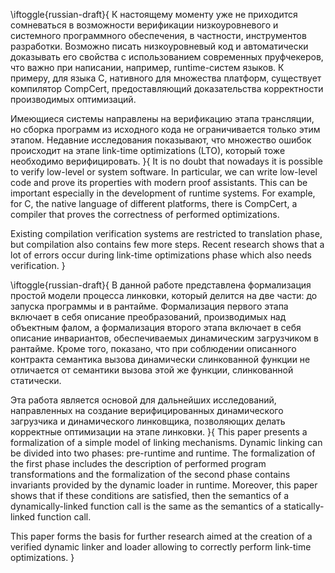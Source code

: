 \iftoggle{russian-draft}{
К настоящему моменту уже не приходится сомневаться в возможности
верификации низкоуровневого и системного программного обеспечения, в
частности, инструментов разработки. Возможно писать низкоуровневый код и
автоматически доказывать его свойства с использованием современных
пруфчекеров, что важно при написании, например, runtime-систем языков.
К примеру, для языка C, нативного для множества платформ, существует
компилятор CompCert, предоставляющий доказательства корректности
производимых оптимизаций.

Имеющиеся системы направлены на верификацию этапа трансляции, но сборка
программ из исходного кода не ограничивается только этим этапом. Недавние
исследования показывают, что множество ошибок происходит на этапе link-time
optimizations (LTO), который тоже необходимо верифицировать.
}{
It is no doubt that nowadays it is possible to verify low-level or system
software. In particular, we can write low-level code and prove its
properties with modern proof assistants. This can be important especially
in the development of runtime systems. For example, for C, the native
language of different platforms, there is CompCert, a compiler that proves
the correctness of performed optimizations.

Existing compilation verification systems are restricted to translation
phase, but compilation also contains few more steps. Recent research shows that
a lot of errors occur during link-time optimizations phase which also
needs verification.
}

\iftoggle{russian-draft}{
В данной работе представлена формализация простой модели процесса
линковки, который делится на две части: до запуска программы и в рантайме.
Формализация первого этапа включает в себя описание преобразований,
производимых над объектным фалом, а формализация второго этапа включает в
себя описание инвариантов, обеспечиваемых динамическим загрузчиком в
рантайме. Кроме того, показано, что при соблюдении описанного контракта
семантика вызова динамически слинкованной функции не отличается от
семантики вызова этой же функции, слинкованной статически.

Эта работа является основой для дальнейших исследований, направленных на
создание верифицированных динамического загрузчика и динамического
линковщика, позволяющих делать корректные оптимизации на этапе линковки.
}{
This paper presents a formalization of a simple model of linking mechanisms.
Dynamic linking can be divided into two phases: pre-runtime and runtime.
The formalization of the first phase includes the description of
performed program transformations and the formalization of the second phase
contains invariants provided by the dynamic loader in runtime. Moreover,
this paper shows that if these conditions are satisfied, then the semantics of a
dynamically-linked function call is the same as the semantics of a
statically-linked function call.

This paper forms the basis for further research aimed at the creation of a
verified dynamic linker and loader allowing to correctly perform
link-time optimizations.
}
